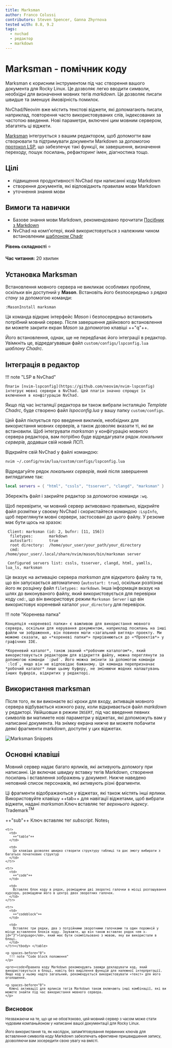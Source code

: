 ```yaml
---
title: Marksman
author: Franco Colussi
contributors: Steven Spencer, Ganna Zhyrnova
tested with: 8.8, 9.2
tags:
  - nvchad
  - редактор
  - markdown
---
```


# Marksman - помічник коду

Marksman є корисним інструментом під час створення вашого документа для Rocky Linux. Це дозволяє легко вводити символи, необхідні для визначення мовних тегів *markdown*. Це дозволяє писати швидше та зменшує ймовірність помилок.

NvChad/Neovim вже містить текстові віджети, які допомагають писати, наприклад, повторення часто використовуваних слів, індексованих за частотою введення. Нові параметри, включені цим мовним сервером, збагатять ці віджети.

[Marksman](https://github.com/artempyanykh/marksman) інтегрується з вашим редактором, щоб допомогти вам створювати та підтримувати документи Markdown за допомогою [протокол LSP](https://microsoft.github.io/language-server-protocol/), що забезпечує такі функції, як завершення, визначення переходу, пошук посилань, рефакторинг імен, діагностика тощо.

## Цілі

- підвищення продуктивності NvChad при написанні коду Markdown
- створення документів, які відповідають правилам мови Markdown
- уточнення знання мови

## Вимоги та навички

- Базове знання мови Markdown, рекомендовано прочитати [Посібник з Markdown](https://www.markdownguide.org/)
- NvChad на комп’ютері, який використовується з належним чином встановленим [шаблоном Chadr](./template_chadrc.md)

**Рівень складності** :star:

**Час читання:** 20 хвилин

## Установка Marksman

Встановлення мовного сервера не викликає особливих проблем, оскільки він доступний у **Mason**. Встановіть його безпосередньо з *рядка стану* за допомогою команди:

`:MasonInstall marksman`

Ця команда відкриє інтерфейс *Mason* і безпосередньо встановить потрібний мовний сервер. Після завершення двійкового встановлення ви можете закрити екран *Mason* за допомогою клавіші ++"q"++.

Його встановлення, однак, ще не передбачає його інтеграції в редактор. Увімкніть це, відредагувавши файл `custom/configs/lspconfig.lua` *шаблону Chadrc*.

## Інтеграція в редактор

!!! note "LSP в NvChad"

    Плагін [nvim-lspconfig](https://github.com/neovim/nvim-lspconfig) інтегрує мовні сервери в NvChad. Цей плагін значно спрощує їх включення в конфігурацію NvChad.

Якщо під час інсталяції редактора ви також вибрали інсталяцію *Template Chadrc*, буде створено файл *lspoconfig.lua* у вашу папку `custom/configs`.

Цей файл піклується про введення викликів, необхідних для використання мовних серверів, а також дозволяє вказати ті, які ви встановили. Щоб інтегрувати *marksman* у конфігурацію мовного сервера редактора, вам потрібно буде відредагувати рядок *локальних серверів*, додавши свій новий ЛСП.

Відкрийте свій NvChad у файлі командою:

```bash
nvim ~/.config/nvim/lua/custom/configs/lspconfig.lua
```

Відредагуйте рядок *локальних серверів*, який після завершення виглядатиме так:

```lua
local servers = { "html", "cssls", "tsserver", "clangd", "marksman" }
```

Збережіть файл і закрийте редактор за допомогою команди `:wq`.

Щоб перевірити, чи мовний сервер активовано правильно, відкрийте файл розмітки у своєму NvChad і скористайтеся командою `:LspInfo`, щоб переглянути мовні сервери, застосовані до цього файлу. У резюме має бути щось на зразок:

```text
 Client: marksman (id: 2, bufnr: [11, 156])
  filetypes:       markdown
  autostart:       true
  root directory:  /home/your_user/your_path/your_directory
  cmd:             /home/your_user/.local/share/nvim/mason/bin/marksman server

 Configured servers list: cssls, tsserver, clangd, html, yamlls, lua_ls, marksman
```

Це вказує на активацію сервера *marksman* для відкритого файлу та те, що він запускається автоматично (`autostart: true`), оскільки розпізнає його як розцінку файл `filetypes: markdown`. Інша інформація вказує на шлях до виконуваного файлу, який використовується для перевірки коду `cmd:`, що він використовує режим `Marksman Server` і що він використовує кореневий каталог `your_directory` для перевірок.

!!! note "Коренева папка"

    Концепція «кореневої папки» є важливою для використання мовного сервера, оскільки для керування документом, наприклад посилань на інші файли чи зображення, він повинен мати «загальний вигляд» проекту. Ми можемо сказати, що «*кореневі папки*» прирівнюються до «*Проектів*» у графічних IDE.
    
    *Кореневий каталог*, також званий «*робочим каталогом*», який використовується редактором для відкриття файлу, можна переглянути за допомогою команди `:pwd`. Його можна змінити за допомогою команди `:lcd`, якщо він не відповідає бажаному. Ця команда перепризначає *робочий каталог* лише цьому буферу, не змінюючи жодних налаштувань інших буферів, відкритих у редакторі.

## Використання marksman

Після того, як ви виконаєте всі кроки для входу, активація мовного сервера відбувається кожного разу, коли відкривається файл *markdown* у редакторі. Увійшовши в режим `INSERT`, під час введення певних символів ви матимете нові параметри у віджетах, які допоможуть вам у написанні документа. На знімку екрана нижче ви можете побачити деякі фрагменти markdown, доступні у цих віджетах.

![Marksman Snippets](./images/marksman_snippets.png)

## Основні клавіші

Мовний сервер надає багато ярликів, які активують допомогу при написанні. Це включає швидку вставку тегів Markdown, створення посилань і вставлення зображень у документ. Нижче наведено неповний список персонажів, які активують різні фрагменти.

Ці фрагменти відображаються у віджетах, які також містять інші ярлики. Використовуйте клавішу ++tab++ для навігації віджетами, щоб вибрати віджети, надані *marksman*.Ключ вставляє тег *верхнього індексу*. Trademark<sup>TM</td> </tr> 

<tr>
  <td>
    ++"sub"++
  </td>
  
  <td>
    Ключ вставляє тег <em x-id="3">subscript</em>. Notes<sub>1</td> </tr> 
    
    <tr>
      <td>
        ++"table"++
      </td>
      
      <td>
        Ця клавіша дозволяє швидко створити структуру таблиці та дає змогу вибирати з багатьох початкових структур
      </td>
    </tr>
    
    <tr>
      <td>
        ++"code"++
      </td>
      
      <td>
        Вставляє блок коду в рядок, розміщуючи дві зворотні галочки в місці розташування курсора, розміщуючи його в центрі двох зворотних галочок.
      </td>
    </tr>
    
    <tr>
      <td>
        ++"codeblock"++
      </td>
      
      <td>
        Вставляє три рядки, два з потрійними зворотними галочками та один порожній у місце вставлення блоків коду. Зауважте, що він також вставляє рядок <em x-id="3">language</em>, який має бути скомпільовано з мовою, яку ви використали в блоці.
      </td>
    </tr></tbody> </table> 
    
    <p spaces-before="0">
      !!! note "Code block положення"
    </p>
    
    <pre><code>Правила коду Markdown рекомендують завжди декларувати код, який використовується в блоці, навіть без виділення функцій для належної інтерпретації. Якщо код у ньому надто загальний, рекомендується використовувати «текст» для його оголошення.
</code></pre>
    
    <p spaces-before="0">
      Ключі активації для ярликів тегів Markdown також включають інші комбінації, які ви можете знайти під час використання мовного сервера.
    </p>
    
    

<h2 spaces-before="0">
  Висновок
</h2>

<p spaces-before="0">
  Незважаючи на те, що це не обов’язково, цей мовний сервер з часом може стати чудовим компаньйоном у написанні вашої документації для Rocky Linux.
</p>

<p spaces-before="0">
  Його використання та, як наслідок, запам’ятовування первинних ключів для вставлення символів коду Markdown забезпечать ефективне пришвидшення запису, дозволяючи вам зосередити свою увагу на вмісті.
</p>
